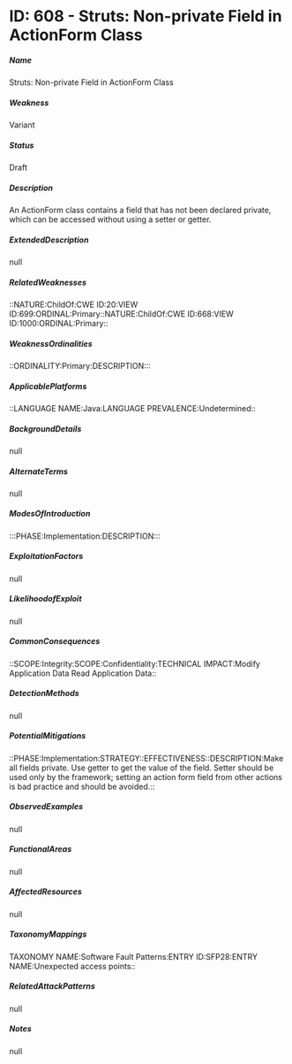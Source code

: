 # ID: 608 - Struts: Non-private Field in ActionForm Class
<h5>Name</h5>Struts: Non-private Field in ActionForm Class
<h5>Weakness</h5>Variant
<h5>Status</h5>Draft
<h5>Description</h5>An ActionForm class contains a field that has not been declared private, which can be accessed without using a setter or getter.
<h5>ExtendedDescription</h5>null
<h5>RelatedWeaknesses</h5>::NATURE:ChildOf:CWE ID:20:VIEW ID:699:ORDINAL:Primary::NATURE:ChildOf:CWE ID:668:VIEW ID:1000:ORDINAL:Primary::
<h5>WeaknessOrdinalities</h5>::ORDINALITY:Primary:DESCRIPTION:::
<h5>ApplicablePlatforms</h5>::LANGUAGE NAME:Java:LANGUAGE PREVALENCE:Undetermined::
<h5>BackgroundDetails</h5>null
<h5>AlternateTerms</h5>null
<h5>ModesOfIntroduction</h5>:::PHASE:Implementation:DESCRIPTION:::
<h5>ExploitationFactors</h5>null
<h5>LikelihoodofExploit</h5>null
<h5>CommonConsequences</h5>::SCOPE:Integrity:SCOPE:Confidentiality:TECHNICAL IMPACT:Modify Application Data Read Application Data::
<h5>DetectionMethods</h5>null
<h5>PotentialMitigations</h5>::PHASE:Implementation:STRATEGY::EFFECTIVENESS::DESCRIPTION:Make all fields private. Use getter to get the value of the field. Setter should be used only by the framework; setting an action form field from other actions is bad practice and should be avoided.::
<h5>ObservedExamples</h5>null
<h5>FunctionalAreas</h5>null
<h5>AffectedResources</h5>null
<h5>TaxonomyMappings</h5>TAXONOMY NAME:Software Fault Patterns:ENTRY ID:SFP28:ENTRY NAME:Unexpected access points::
<h5>RelatedAttackPatterns</h5>null
<h5>Notes</h5>null

